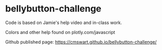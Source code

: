 # bellybutton-challenge

Code is based on Jamie's help video and in-class work. 

Colors and other help found on plotly.com/javascript

Github published page: 
https://cmswart.github.io/bellybutton-challenge/
